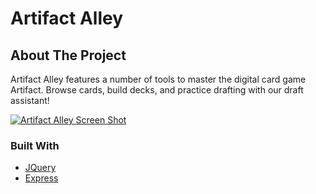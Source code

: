 # Artifact Alley

## About The Project
Artifact Alley features a number of tools to master the digital card game Artifact. Browse cards, build decks, and practice drafting with our draft assistant!

[![Artifact Alley Screen Shot](https://github.com/pineaultratwit/ArtifactAlley/blob/main/public/images/ArtifactAlley-screenshot.png)](https://artifact-alley.herokuapp.com/deck-builder)

### Built With

* [JQuery](https://jquery.com)
* [Express](https://expressjs.com)
